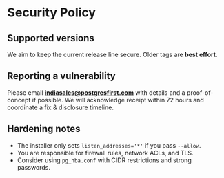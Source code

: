 # Security Policy

## Supported versions
We aim to keep the current release line secure. Older tags are **best effort**.

## Reporting a vulnerability
Please email **indiasales@postgresfirst.com** with details and a proof-of-concept if possible.
We will acknowledge receipt within 72 hours and coordinate a fix & disclosure timeline.

## Hardening notes
- The installer only sets `listen_addresses='*'` if you pass `--allow`.
- You are responsible for firewall rules, network ACLs, and TLS.
- Consider using `pg_hba.conf` with CIDR restrictions and strong passwords.
